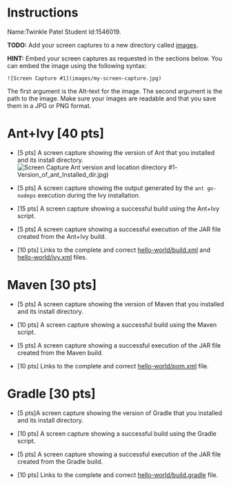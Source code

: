 # Instructions
Name:Twinkle Patel Student Id:1546019.

**TODO:** Add your screen captures to a new directory called [images](images).

**HINT:** Embed your screen captures as requested in the sections below. You can embed the image using the following syntax:

```
![Screen Capture #1](images/my-screen-capture.jpg)
```

The first argument is the Alt-text for the image. The second argument is the path to the image. Make sure your images are readable and that you save them in a JPG or PNG format.

# Ant+Ivy [40 pts]
- [5 pts] A screen capture showing the version of Ant that you installed and its install directory.
   ![Screen Capture Ant version and location directory #1](images/1)-Version_of_ant_Installed_dir.jpg)

- [5 pts] A screen capture showing the output generated by the `ant go-nodeps` execution during the Ivy installation.



- [15 pts] A screen capture showing a successful build using the Ant+Ivy script.

- [5 pts] A screen capture showing a successful execution of the JAR file created from the Ant+Ivy build.

- [10 pts] Links to the complete and correct [hello-world/build.xml](hello-world/build.xml) and [hello-world/ivy.xml](hello-world/ivy.xml) files.


# Maven [30 pts]
- [5 pts] A screen capture showing the version of Maven that you installed and its install directory.



- [10 pts] A screen capture showing a successful build using the Maven script.







- [5 pts] A screen capture showing a successful execution of the JAR file created from the Maven build.

- [10 pts] Links to the complete and correct [hello-world/pom.xml](hello-world/pom.xml) file.

# Gradle [30 pts]
- [5 pts]A screen capture showing the version of Gradle that you installed and its install directory.

- [10 pts] A screen capture showing a successful build using the Gradle script.

- [5 pts] A screen capture showing a successful execution of the JAR file created from the Gradle build.

- [10 pts] Links to the complete and correct [hello-world/build.gradle](hello-world/build.gradle) file.
